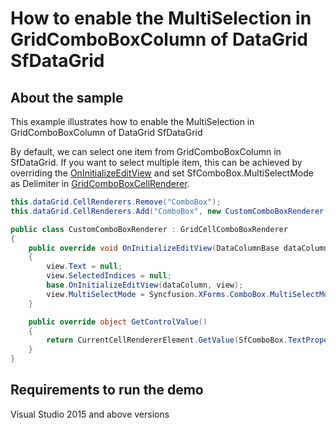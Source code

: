 # How to enable the MultiSelection in GridComboBoxColumn of DataGrid SfDataGrid 

## About the sample
This example illustrates how to enable the MultiSelection in GridComboBoxColumn of DataGrid SfDataGrid

By default, we can select one item from GridComboBoxColumn in SfDataGrid. If you want to select multiple item, this can be achieved by overriding the [OnInitializeEditView](https://help.syncfusion.com/cr/cref_files/xamarin/Syncfusion.SfDataGrid.XForms~Syncfusion.SfDataGrid.XForms.GridCellComboBoxRenderer~OnInitializeEditView.html) and set SfComboBox.MultiSelectMode as Delimiter in [GridComboBoxCellRenderer](https://help.syncfusion.com/cr/xamarin/Syncfusion.SfDataGrid.XForms~Syncfusion.SfDataGrid.XForms.GridCellComboBoxRenderer~OnInitializeEditView.html).

```c#
this.dataGrid.CellRenderers.Remove("ComboBox");
this.dataGrid.CellRenderers.Add("ComboBox", new CustomComboBoxRenderer());

public class CustomComboBoxRenderer : GridCellComboBoxRenderer
{
    public override void OnInitializeEditView(DataColumnBase dataColumn, GridComboBox view)
    {
        view.Text = null;
        view.SelectedIndices = null;
        base.OnInitializeEditView(dataColumn, view);
        view.MultiSelectMode = Syncfusion.XForms.ComboBox.MultiSelectMode.Delimiter;
    }

    public override object GetControlValue()
    {
        return CurrentCellRendererElement.GetValue(SfComboBox.TextProperty);
    }
}
```

## Requirements to run the demo
Visual Studio 2015 and above versions
